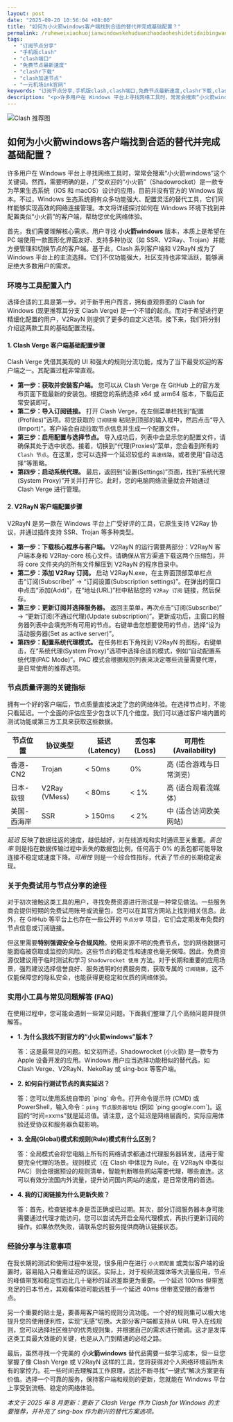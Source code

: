 ```yaml
---
layout: post
date: "2025-09-20 10:56:04 +08:00"
title: "如何为小火箭windows客户端找到合适的替代并完成基础配置？"
permalink: /ruheweixiaohuojianwindowskehuduanzhaodaoheshidetidaibingwanchengjichupeizhi/
tags:
  - "订阅节点分享"
  - "手机版clash"
  - "clash端口"
  - "免费节点最新速度"
  - "clashr下载"
  - "clash加速节点"
  - "一元机场ink官网"
keywords: "订阅节点分享,手机版clash,clash端口,免费节点最新速度,clashr下载,clash加速节点,一元机场ink官网"
description: "<p>许多用户在 Windows 平台上寻找网络工具时，常常会搜索“小火箭windows”这个关键词。然而，需要明确的是，广受欢迎的“小火箭”（Shadowrocket）是一款专为苹果生态系统（iOS 和 macOS）设计的应用，目前并没有官方的 Windows 版本。不过，Windows 生态系统拥有众多功能强大、配置灵活的替代工具，它们同样能够实现高效的网络连接管理。本文将详细探讨如何在 Windows 环境下找到并配置类似“小火箭”的客户端，帮助您优化网络体验。</p>"
---
```


![Clash 推荐图](https://clashjd.github.io/assets/img/付费机场订阅.png)

## 如何为小火箭windows客户端找到合适的替代并完成基础配置？

<p>许多用户在 Windows 平台上寻找网络工具时，常常会搜索“小火箭windows”这个关键词。然而，需要明确的是，广受欢迎的“小火箭”（Shadowrocket）是一款专为苹果生态系统（iOS 和 macOS）设计的应用，目前并没有官方的 Windows 版本。不过，Windows 生态系统拥有众多功能强大、配置灵活的替代工具，它们同样能够实现高效的网络连接管理。本文将详细探讨如何在 Windows 环境下找到并配置类似“小火箭”的客户端，帮助您优化网络体验。</p>
<p>首先，我们需要理解核心需求。用户寻找 <strong>小火箭windows</strong> 版本，本质上是希望在 PC 端使用一款图形化界面友好、支持多种协议（如 SSR、V2Ray、Trojan）并能方便管理和切换节点的客户端。基于此，Clash 系列客户端和 V2RayN 成为了 Windows 平台上的主流选择。它们不仅功能强大，社区支持也非常活跃，能够满足绝大多数用户的需求。</p>
<h3>环境与工具配置入门</h3>
<p>选择合适的工具是第一步。对于新手用户而言，拥有直观界面的 Clash for Windows (现更推荐其分支 Clash Verge) 是一个不错的起点。而对于希望进行更精细化配置的用户，V2RayN 则提供了更多的自定义选项。接下来，我们将分别介绍这两款工具的基础配置流程。</p>
<h4>1. Clash Verge 客户端基础配置步骤</h4>
<p>Clash Verge 凭借其美观的 UI 和强大的规则分流功能，成为了当下最受欢迎的客户端之一。其配置过程非常直观。</p>
<ul>
    <li><strong>第一步：获取并安装客户端。</strong> 您可以从 Clash Verge 在 GitHub 上的官方发布页面下载最新的安装包。根据您的系统选择 x64 或 arm64 版本，下载后正常安装即可。</li>
    <li><strong>第二步：导入订阅链接。</strong> 打开 Clash Verge，在左侧菜单栏找到“配置(Profiles)”选项。将您获取的 <code>订阅链接</code> 粘贴到顶部的输入框中，然后点击“导入(Import)”。客户端会自动拉取节点信息并生成一个配置文件。</li>
    <li><strong>第三步：启用配置与选择节点。</strong> 导入成功后，列表中会显示您的配置文件，请确保其处于选中状态。接着，切换到“代理(Proxies)”菜单，您会看到所有的 <code>Clash 节点</code>。在这里，您可以选择一个延迟较低的 <code>高速线路</code>，或者使用“自动选择”等策略。</li>
    <li><strong>第四步：启动系统代理。</strong> 最后，返回到“设置(Settings)”页面，找到“系统代理(System Proxy)”开关并打开它。此时，您的电脑网络流量就会开始通过 Clash Verge 进行管理。</li>
</ul>
<h4>2. V2RayN 客户端配置步骤</h4>
<p>V2RayN 是另一款在 Windows 平台上广受好评的工具，它原生支持 V2Ray 协议，并通过插件支持 SSR、Trojan 等多种类型。</p>
<ul>
    <li><strong>第一步：下载核心程序与客户端。</strong> V2RayN 的运行需要两部分：V2RayN 客户端本身和 V2Ray-core 核心文件。请确保从官方渠道下载这两个压缩包，并将 core 文件夹内的所有文件解压到 V2RayN 的程序目录中。</li>
    <li><strong>第二步：添加 V2Ray 订阅。</strong> 启动 V2RayN.exe，在主界面顶部菜单栏点击“订阅(Subscribe)” -> “订阅设置(Subscription settings)”。在弹出的窗口中点击“添加(Add)”，在“地址(URL)”栏中粘贴您的 <code>V2Ray 订阅</code> 链接，然后保存。</li>
    <li><strong>第三步：更新订阅并选择服务器。</strong> 返回主菜单，再次点击“订阅(Subscribe)” -> “更新订阅(不通过代理)(Update subscription)”。更新成功后，主窗口的服务器列表中会填充所有可用的节点。右键单击您想要使用的节点，选择“设为活动服务器(Set as active server)”。</li>
    <li><strong>第四步：配置系统代理模式。</strong> 在任务栏右下角找到 V2RayN 的图标，右键单击，在“系统代理(System Proxy)”选项中选择合适的模式，例如“自动配置系统代理(PAC Mode)”。PAC 模式会根据规则列表来决定哪些流量需要代理，是日常使用的推荐选项。</li>
</ul>
<h3>节点质量评测的关键指标</h3>
<p>拥有一个好的客户端后，节点质量直接决定了您的网络体验。在选择节点时，不能只看延迟。一个全面的评估应至少包含以下几个维度。我们可以通过客户端内置的测试功能或第三方工具来获取这些数据。</p>
<table>
    <thead>
        <tr>
            <th>节点位置</th>
            <th>协议类型</th>
            <th>延迟 (Latency)</th>
            <th>丢包率 (Loss)</th>
            <th>可用性 (Availability)</th>
        </tr>
    </thead>
    <tbody>
        <tr>
            <td>香港-CN2</td>
            <td>Trojan</td>
            <td>&lt; 50ms</td>
            <td>0%</td>
            <td>高 (适合游戏与日常浏览)</td>
        </tr>
        <tr>
            <td>日本-软银</td>
            <td>V2Ray (VMess)</td>
            <td>&lt; 80ms</td>
            <td>&lt; 1%</td>
            <td>高 (适合观看流媒体)</td>
        </tr>
        <tr>
            <td>美国-西海岸</td>
            <td>SSR</td>
            <td>&gt; 150ms</td>
            <td>&lt; 2%</td>
            <td>中 (适合访问欧美网站)</td>
        </tr>
    </tbody>
</table>
<p><em>延迟</em> 反映了数据往返的速度，越低越好，对在线游戏和实时通讯至关重要。<em>丢包率</em> 则是指在数据传输过程中丢失的数据包比例，任何高于 0% 的丢包都可能导致连接不稳定或速度下降。<em>可用性</em> 则是一个综合性指标，代表了节点的长期稳定表现。</p>
<h3>关于免费试用与节点分享的途径</h3>
<p>对于初次接触这类工具的用户，寻找免费资源进行测试是一种常见做法。一些服务商会提供短期的免费试用账号或流量包，您可以在其官方网站上找到相关信息。此外，在 GitHub 等平台上也存在一些公开的 <code>节点分享</code> 项目，它们会定期发布免费的节点信息或订阅链接。</p>
<p>但这里需要<strong>特别强调安全与合规风险</strong>。使用来源不明的免费节点，您的网络数据可能面临被窃取或监控的风险。这些节点的稳定性和速度也毫无保障。因此，免费资源仅建议用于临时测试和学习 <code>Shadowrocket 使用</code> 方法。对于长期和重要的应用场景，强烈建议选择信誉良好、服务透明的付费服务商，获取专属的 <code>订阅链接</code>，这不仅能保障您的隐私安全，也能获得更稳定和优质的网络体验。</p>
<h3>实用小工具与常见问题解答 (FAQ)</h3>
<p>在使用过程中，您可能会遇到一些常见问题。下面我们整理了几个高频问题并提供解答。</p>
<ul>
    <li><strong>1. 为什么我找不到官方的“小火箭windows”版本？</strong>
        <p>答：这是最常见的问题。如文初所述，Shadowrocket (小火箭) 是一款专为 Apple 设备开发的应用。Windows 用户应当选择功能相似的替代品，如 Clash Verge、V2RayN、NekoRay 或 sing-box 等客户端。</p>
    </li>
    <li><strong>2. 如何自行测试节点的真实延迟？</strong>
        <p>答：您可以使用系统自带的 `ping` 命令。打开命令提示符 (CMD) 或 PowerShell，输入命令：<code>ping 节点服务器地址</code> (例如 `ping google.com`)。返回的“时间=xxms”就是延迟值。请注意，这个延迟是网络层面的，实际应用体验还受协议和服务器负载影响。</p>
    </li>
    <li><strong>3. 全局(Global)模式和规则(Rule)模式有什么区别？</strong>
        <p>答：全局模式会将您电脑上所有的网络请求都通过代理服务器转发，适用于需要完全代理的场景。规则模式（在 Clash 中体现为 Rule，在 V2RayN 中类似 PAC）则会根据预设的规则清单，智能判断哪些网站需要代理，哪些直连。这可以有效分流国内外流量，提升访问国内网站的速度，是日常使用的首选。</p>
    </li>
    <li><strong>4. 我的订阅链接为什么更新失败？</strong>
        <p>答：首先，检查链接本身是否正确或已过期。其次，部分订阅服务器本身可能需要通过代理才能访问，您可以尝试先开启全局代理模式，再执行更新订阅的操作。如果依然失败，请联系您的服务提供商确认链接状态。</p>
    </li>
</ul>
<h3>经验分享与注意事项</h3>
<p>在我长期的测试和使用过程中发现，很多用户在进行 <code>小火箭配置</code> 或类似客户端的设置时，容易陷入只看重延迟的误区。实际上，对于视频流媒体等大流量应用，节点的峰值带宽和稳定性远比几十毫秒的延迟差距更为重要。一个延迟 100ms 但带宽充足的日本节点，其观看体验可能远胜于一个延迟 40ms 但带宽受限的香港节点。</p>
<p>另一个重要的贴士是，要善用客户端的规则分流功能。一个好的规则集可以极大地提升您的使用便利性，实现“无感”切换。大部分客户端都支持从 URL 导入在线规则，您可以选择社区维护的优秀规则集，并根据自己的需求进行微调。这才是发挥这类工具最大效能的关键，也是从入门到精通的必经之路。</p>
<p>最后，虽然寻找一个完美的 <strong>小火箭windows</strong> 替代品需要一些学习成本，但一旦您掌握了像 Clash Verge 或 V2RayN 这样的工具，您将获得对个人网络环境前所未有的掌控力。花一些时间去理解其工作原理，远比不断寻找“一键式”解决方案更有价值。选择一个可靠的服务，保持客户端和规则的更新，您就能在 Windows 平台上享受到流畅、稳定的网络体验。</p>
<p><em>本文于 2025 年 8 月更新：更新了 Clash Verge 作为 Clash for Windows 的主要推荐，并补充了 sing-box 作为新兴的替代方案选项。</em></p>